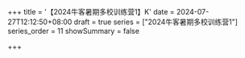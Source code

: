 +++
title = '【2024牛客暑期多校训练营1】K'
date = 2024-07-27T12:12:50+08:00
draft = true
series = ["2024牛客暑期多校训练营1"]
series_order = 11
showSummary = false

+++
